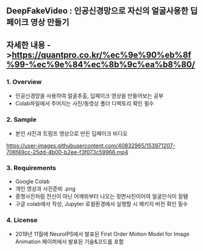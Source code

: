 ## DeepFakeVideo : 인공신경망으로 자신의 얼굴사용한 딥페이크 영상 만들기

## 자세한 내용 - >https://quantpro.co.kr/%ec%9e%90%eb%8f%99-%ec%9e%84%ec%8b%9c%ea%b8%80/
### 1. Overview
- 인공신경망을 사용하여 얼굴추출, 딥페이크 영상을 만들어보는 공부
- Colab파일에서 주어지는 사진/동영상 폴더 디렉토리 확인 필수

### 2. Sample
- 본인 사진과 트럼프 영상으로 만든 딥페이크 비디오

https://user-images.githubusercontent.com/40832965/153971207-706f49cc-25dd-4b00-b2ee-f3f073c59966.mp4



### 3. Requirements
- Google Colab
- 개인 영상과 사진준비 .png
- 증명사진처럼 전신이 아닌 어깨위부터 나오는 정면사진이어야 얼굴인식이 잘됌
- 구글 colab에서 작성, Jupyter 로컬환경에서 실행할 시 패키지 버전 확인 필수


### 4. License
- 2019년 11월에 NeuroIPS에서 발표된 First Order Motion Model for Image Animation 페이퍼에서 발표된 기술&코드를 포함


